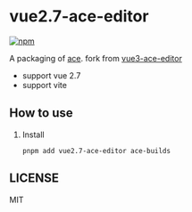 vue2.7-ace-editor
====================


[![npm](https://img.shields.io/npm/v/vue3-ace-editor.svg)](https://www.npmjs.com/package/vue3-ace-editor)


A packaging of [ace](https://ace.c9.io/). fork from [vue3-ace-editor](https://github.com/CarterLi/vue3-ace-editor)
- support vue 2.7
- support vite

## How to use

1. Install

    ```shell
    pnpm add vue2.7-ace-editor ace-builds
    ```

## LICENSE

MIT
